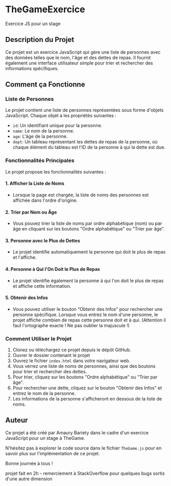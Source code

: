 # TheGameExercice
Exercice JS pour un stage

## Description du Projet

Ce projet est un exercice JavaScript qui gère une liste de personnes avec des données telles que le nom, l'âge et des dettes de repas. Il fournit également une interface utilisateur simple pour trier et rechercher des informations spécifiques.

## Comment ça Fonctionne

### Liste de Personnes
Le projet contient une liste de personnes représentées sous forme d'objets JavaScript. Chaque objet a les propriétés suivantes :
- `id`: Un identifiant unique pour la personne.
- `name`: Le nom de la personne.
- `age`: L'âge de la personne.
- `dept`: Un tableau représentant les dettes de repas de la personne, où chaque élément du tableau est l'ID de la personne à qui la dette est due.

### Fonctionnalités Principales
Le projet propose les fonctionnalités suivantes :

#### 1. Afficher la Liste de Noms
- Lorsque la page est chargée, la liste de noms des personnes est affichée dans l'ordre d'origine.

#### 2. Trier par Nom ou Âge
- Vous pouvez trier la liste de noms par ordre alphabétique (nom) ou par âge en cliquant sur les boutons "Ordre alphabétique" ou "Trier par âge".

#### 3. Personne avec le Plus de Dettes
- Le projet identifie automatiquement la personne qui doit le plus de repas et l'affiche.

#### 4. Personne à Qui l'On Doit le Plus de Repas
- Le projet identifie également la personne à qui l'on doit le plus de repas et affiche cette information.

#### 5. Obtenir des Infos
- Vous pouvez utiliser le bouton "Obtenir des Infos" pour rechercher une personne spécifique. Lorsque vous entrez le nom d'une personne, le projet affiche combien de repas cette personne doit et à qui. (Attention il faut l'ortographe exacte ! Ne pas oublier la majuscule !)

### Comment Utiliser le Projet
1. Clonez ou téléchargez ce projet depuis le dépôt GitHub.
2. Ouvrer le dossier contenant le projet
3. Ouvrez le fichier `index.html` dans votre navigateur web.
4. Vous verrez une liste de noms de personnes, ainsi que des boutons pour trier et rechercher des dettes.
5. Pour trier, cliquez sur les boutons "Ordre alphabétique" ou "Trier par âge".
6. Pour rechercher une dette, cliquez sur le bouton "Obtenir des Infos" et entrez le nom de la personne.
7. Les informations de la personne s'afficheront en dessous de la liste de noms.

## Auteur
Ce projet a été créé par Amaury Bariety dans le cadre d'un exercice JavaScript pour un stage à TheGame.

N'hésitez pas à explorer le code source dans le fichier `TheGame.js` pour en savoir plus sur l'implémentation de ce projet.

Bonne journée à tous !

projet fait en 2h - remerciement à StackOverflow pour quelques bugs sortis d'une autre dimension